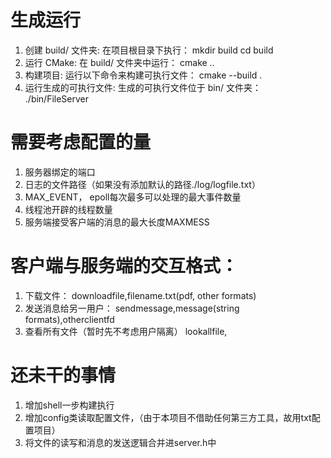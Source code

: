 # 生成运行
1. 创建 build/ 文件夹: 在项目根目录下执行：
mkdir build
cd build
2. 运行 CMake: 在 build/ 文件夹中运行：
cmake ..
3. 构建项目: 运行以下命令来构建可执行文件：
cmake --build .
4. 运行生成的可执行文件: 生成的可执行文件位于 bin/ 文件夹：
./bin/FileServer


# 需要考虑配置的量
1. 服务器绑定的端口
2. 日志的文件路径（如果没有添加默认的路径./log/logfile.txt）
3. MAX_EVENT， epoll每次最多可以处理的最大事件数量
4. 线程池开辟的线程数量
5. 服务端接受客户端的消息的最大长度MAXMESS


# 客户端与服务端的交互格式：
1. 下载文件：
   downloadfile,filename.txt(pdf, other formats)
2. 发送消息给另一用户：
   sendmessage,message(string formats),otherclientfd
3. 查看所有文件（暂时先不考虑用户隔离）
   lookallfile,
# 还未干的事情
1. 增加shell一步构建执行
2. 增加config类读取配置文件，（由于本项目不借助任何第三方工具，故用txt配置项目）
3. 将文件的读写和消息的发送逻辑合并进server.h中